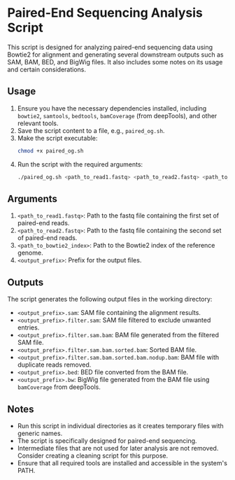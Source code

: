 # Paired-End Sequencing Analysis Script

This script is designed for analyzing paired-end sequencing data using Bowtie2 for alignment and generating several downstream outputs such as SAM, BAM, BED, and BigWig files. It also includes some notes on its usage and certain considerations.

## Usage

1. Ensure you have the necessary dependencies installed, including `bowtie2`, `samtools`, `bedtools`, `bamCoverage` (from deepTools), and other relevant tools.
2. Save the script content to a file, e.g., `paired_og.sh`.
3. Make the script executable:
   ```bash
   chmod +x paired_og.sh
   ```
4. Run the script with the required arguments:
   ```bash
   ./paired_og.sh <path_to_read1.fastq> <path_to_read2.fastq> <path_to_bowtie2_index> <output_prefix>
   ```

## Arguments

1. `<path_to_read1.fastq>`: Path to the fastq file containing the first set of paired-end reads.
2. `<path_to_read2.fastq>`: Path to the fastq file containing the second set of paired-end reads.
3. `<path_to_bowtie2_index>`: Path to the Bowtie2 index of the reference genome.
4. `<output_prefix>`: Prefix for the output files.

## Outputs

The script generates the following output files in the working directory:

- `<output_prefix>.sam`: SAM file containing the alignment results.
- `<output_prefix>.filter.sam`: SAM file filtered to exclude unwanted entries.
- `<output_prefix>.filter.sam.bam`: BAM file generated from the filtered SAM file.
- `<output_prefix>.filter.sam.bam.sorted.bam`: Sorted BAM file.
- `<output_prefix>.filter.sam.bam.sorted.bam.nodup.bam`: BAM file with duplicate reads removed.
- `<output_prefix>.bed`: BED file converted from the BAM file.
- `<output_prefix>.bw`: BigWig file generated from the BAM file using `bamCoverage` from deepTools.

## Notes

- Run this script in individual directories as it creates temporary files with generic names.
- The script is specifically designed for paired-end sequencing.
- Intermediate files that are not used for later analysis are not removed. Consider creating a cleaning script for this purpose.
- Ensure that all required tools are installed and accessible in the system's PATH.

